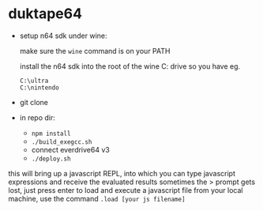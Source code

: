 # duktape64

- setup n64 sdk under wine:
  
    make sure the `wine` command is on your PATH

    install the n64 sdk into the root of the wine C: drive so you have eg.
    ```
    C:\ultra
    C:\nintendo
    ```
- git clone
- in repo dir:
  - `npm install`
  - `./build_exegcc.sh`
  - connect everdrive64 v3
  - `./deploy.sh`

this will bring up a javascript REPL, into which you can type javascript expressions and receive the evaluated results
sometimes the > prompt gets lost, just press enter
to load and execute a javascript file from your local machine, use the command `.load [your js filename]`